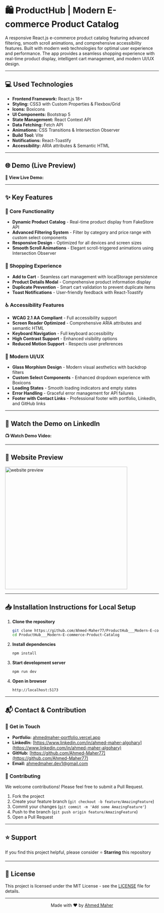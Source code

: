 # 🛍️ ProductHub | Modern E-commerce Product Catalog

A responsive React.js e-commerce product catalog featuring advanced filtering, smooth scroll animations, and comprehensive accessibility features. Built with modern web technologies for optimal user experience and performance. The app provides a seamless shopping experience with real-time product display, intelligent cart management, and modern UI/UX design.

---

## 💻 Used Technologies

-   **Frontend Framework:** React.js 18+
-   **Styling:** CSS3 with Custom Properties & Flexbox/Grid
-   **Icons:** Boxicons
-   **UI Components:** Bootstrap 5
-   **State Management:** React Context API
-   **Data Fetching:** Fetch API
-   **Animations:** CSS Transitions & Intersection Observer
-   **Build Tool:** Vite
-   **Notifications:** React-Toastify
-   **Accessibility:** ARIA attributes & Semantic HTML

---

## 🌐 Demo (Live Preview)

**🚀 View Live Demo:** []()

---

## ✨ Key Features

### 🎯 **Core Functionality**

-   **Dynamic Product Catalog** - Real-time product display from FakeStore API
-   **Advanced Filtering System** - Filter by category and price range with custom select components
-   **Responsive Design** - Optimized for all devices and screen sizes
-   **Smooth Scroll Animations** - Elegant scroll-triggered animations using Intersection Observer

### 🛒 **Shopping Experience**

-   **Add to Cart** - Seamless cart management with localStorage persistence
-   **Product Details Modal** - Comprehensive product information display
-   **Duplicate Prevention** - Smart cart validation to prevent duplicate items
-   **Toast Notifications** - User-friendly feedback with React-Toastify

### ♿ **Accessibility Features**

-   **WCAG 2.1 AA Compliant** - Full accessibility support
-   **Screen Reader Optimized** - Comprehensive ARIA attributes and semantic HTML
-   **Keyboard Navigation** - Full keyboard accessibility
-   **High Contrast Support** - Enhanced visibility options
-   **Reduced Motion Support** - Respects user preferences

### 🎨 **Modern UI/UX**

-   **Glass Morphism Design** - Modern visual aesthetics with backdrop filters
-   **Custom Select Components** - Enhanced dropdown experience with Boxicons
-   **Loading States** - Smooth loading indicators and empty states
-   **Error Handling** - Graceful error management for API failures
-   **Footer with Contact Links** - Professional footer with portfolio, LinkedIn, and GitHub links

---

## 🎥 Watch the Demo on LinkedIn

**📺 Watch Demo Video:** []()

---

## 👀 Website Preview

<a href="website-url" title="demo">
  <img src="uploaded-img-on-github-readme" alt="website preview" width="400">
</a>

---

## 📥 Installation Instructions for Local Setup

1. **Clone the repository**

    ```bash
    git clone https://github.com/Ahmed-Maher77/ProductHub___Modern-E-commerce-Product-Catalog.git
    cd ProductHub___Modern-E-commerce-Product-Catalog
    ```

2. **Install dependencies**

    ```bash
    npm install
    ```

3. **Start development server**

    ```bash
    npm run dev
    ```

4. **Open in browser**
    ```
    http://localhost:5173
    ```

---

## 📬 Contact & Contribution

### 🤝 **Get in Touch**

-   **Portfolio:** [ahmedmaher-portfolio.vercel.app](https://ahmedmaher-portfolio.vercel.app/)
-   **LinkedIn:** [https://www.linkedin.com/in/ahmed-maher-algohary](https://www.linkedin.com/in/ahmed-maher-algohary)
-   **GitHub:** [https://github.com/Ahmed-Maher77](https://github.com/Ahmed-Maher77)
-   **Email:** [ahmedmaher.dev1@gmail.com](mailto:ahmedmaher.dev1@gmail.com)

### 🔧 **Contributing**

We welcome contributions! Please feel free to submit a Pull Request.

1. Fork the project
2. Create your feature branch (`git checkout -b feature/AmazingFeature`)
3. Commit your changes (`git commit -m 'Add some AmazingFeature'`)
4. Push to the branch (`git push origin feature/AmazingFeature`)
5. Open a Pull Request

---

## ⭐ Support

If you find this project helpful, please consider ⭐ **Starring** this repository

---

## 📄 License

This project is licensed under the MIT License - see the [LICENSE](LICENSE) file for details.

---

<div align="center">
  <p>Made with ❤️ by <a href="https://ahmedmaher-portfolio.vercel.app/">Ahmed Maher</a></p>
</div>
